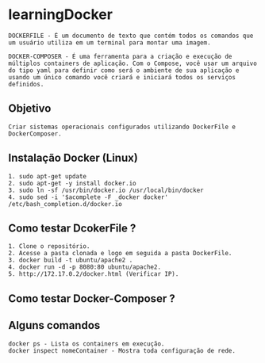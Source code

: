 # learningDocker

    DOCKERFILE - É um documento de texto que contém todos os comandos que um usuário utiliza em um terminal para montar uma imagem.

    DOCKER-COMPOSER - É uma ferramenta para a criação e execução de múltiplos containers de aplicação. Com o Compose, você usar um arquivo do tipo yaml para definir como será o ambiente de sua aplicação e usando um único comando você criará e iniciará todos os serviços definidos.

## Objetivo
    Criar sistemas operacionais configurados utilizando DockerFile e DockerComposer.

## Instalação Docker (Linux)    
    1. sudo apt-get update
    2. sudo apt-get -y install docker.io 
    3. sudo ln -sf /usr/bin/docker.io /usr/local/bin/docker
    4. sudo sed -i '$acomplete -F _docker docker' /etc/bash_completion.d/docker.io
    
## Como testar DcokerFile ?
    1. Clone o repositório.
    2. Acesse a pasta clonada e logo em seguida a pasta DockerFile.
    3. docker build -t ubuntu/apache2 .
    4. docker run -d -p 8080:80 ubuntu/apache2.
    5. http://172.17.0.2/docker.html (Verificar IP).

## Como testar Docker-Composer ?


   
## Alguns comandos
    docker ps - Lista os containers em execução.
    docker inspect nomeContainer - Mostra toda configuração de rede.
    
